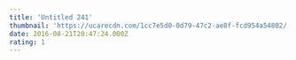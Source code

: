```yaml
---
title: 'Untitled 241'
thumbnail: 'https://ucarecdn.com/1cc7e5d0-0d79-47c2-ae8f-fcd954a54802/'
date: 2016-08-21T20:47:24.000Z
rating: 1
---
```

